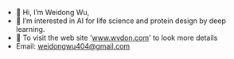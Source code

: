 - 👋 Hi, I’m Weidong Wu,
- 👀 I’m interested in AI for life science and protein design by deep learning.
- 🌱 To visit the web site 'www.wvdon.com' to look more details
- Email: weidongwu404@gmail.com
<!---
wvdon/wvdon is a ✨ special ✨ repository because its `README.md` (this file) appears on your GitHub profile.
You can click the Preview link to take a look at your changes.
--->
